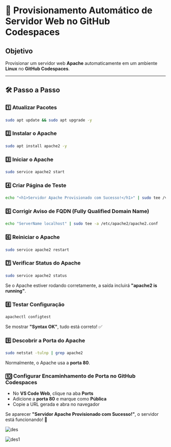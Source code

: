 # 🚀 Provisionamento Automático de Servidor Web no GitHub Codespaces

##  Objetivo
Provisionar um servidor web **Apache** automaticamente em um ambiente **Linux** no **GitHub Codespaces**.

---

## 🛠 Passo a Passo

### 1️⃣ Atualizar Pacotes
```bash
sudo apt update && sudo apt upgrade -y
```

### 2️⃣ Instalar o Apache
```bash
sudo apt install apache2 -y
```

### 3️⃣ Iniciar o Apache
```bash
sudo service apache2 start
```

### 4️⃣ Criar Página de Teste
```bash
echo "<h1>Servidor Apache Provisionado com Sucesso!</h1>" | sudo tee /var/www/html/index.html
```

### 5️⃣ Corrigir Aviso de **FQDN (Fully Qualified Domain Name)**
```bash
echo "ServerName localhost" | sudo tee -a /etc/apache2/apache2.conf
```

### 6️⃣ Reiniciar o Apache
```bash
sudo service apache2 restart
```

### 7️⃣ Verificar Status do Apache
```bash
sudo service apache2 status
```
Se o Apache estiver rodando corretamente, a saída incluirá **"apache2 is running"**.

### 8️⃣ Testar Configuração
```bash
apachectl configtest
```
Se mostrar **"Syntax OK"**, tudo está correto! ✅

### 9️⃣ Descobrir a Porta do Apache
```bash
sudo netstat -tulnp | grep apache2
```
Normalmente, o Apache usa a **porta 80**.

### 🔟 Configurar Encaminhamento de Porta no **GitHub Codespaces**
- No **VS Code Web**, clique na aba **Ports**
- Adicione a **porta 80** e marque como **Pública**
- Copie a URL gerada e abra no navegador

Se aparecer **"Servidor Apache Provisionado com Sucesso!"**, o servidor está funcionando! 🎉

![des](https://github.com/user-attachments/assets/f10b61b2-45f8-4e30-ae9d-39adf982612f)


![des1](https://github.com/user-attachments/assets/0b0227ec-07a9-4fd6-bc3b-7961282bab60)



